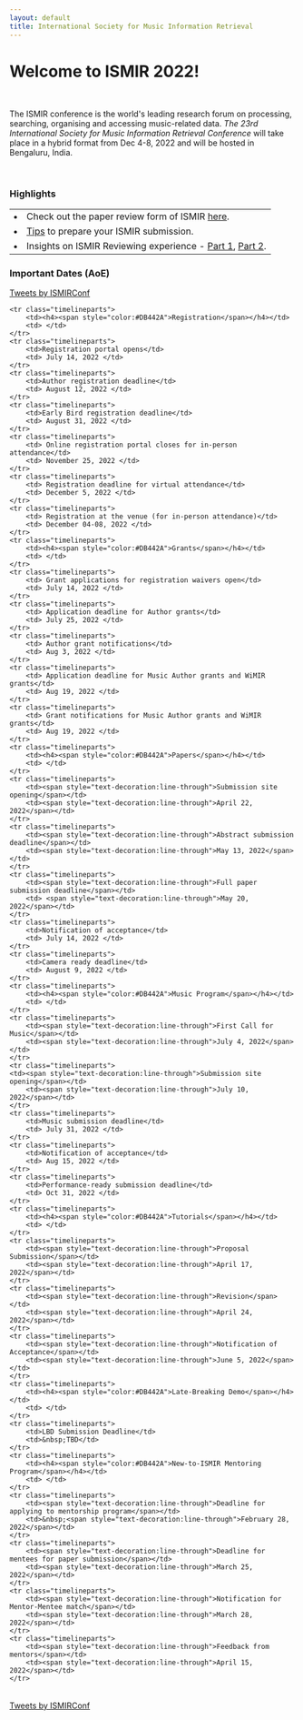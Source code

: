 ```yaml
---
layout: default
title: International Society for Music Information Retrieval
---
```

# Welcome to ISMIR 2022!

<br>
<p>The ISMIR conference is the world's leading research forum on processing, searching, organising and accessing music-related data. <em>The 23rd International Society for Music Information Retrieval Conference</em> will take place in a hybrid format from Dec 4-8, 2022 and will be hosted in Bengaluru, India.</p>
<br>

<h3>Highlights</h3>
<table class="scrolldown" rules=none>
		<tbody>
            <tr>
                <td><li data-stringify-indent="0" data-stringify-border="0">Check out the paper review form of ISMIR <a href="reviewform">here</a>.</li></td>
            </tr>
			<tr>
				<td><li data-stringify-indent="0" data-stringify-border="0"><a href="https://ismir2021.ismir.net/blog/preparing/">Tips</a> to prepare your ISMIR submission.</li></td>
			</tr>
			<tr>
				<td><li data-stringify-indent="0" data-stringify-border="0">Insights on ISMIR Reviewing experience - <a href="https://ismir2021.ismir.net/blog/insights/">Part 1</a>, <a href="https://ismir2021.ismir.net/blog/insights2/">Part 2</a>.</li></td>
			</tr>
			<!-- <tr>
				<td><li><a href="https://cmt3.research.microsoft.com/ISMIR2022/"><span style="text-decoration:line-through">ISMIR 2022 paper submission site</span></a><span style="text-decoration:line-through"> is now open! For more info, check out the </span><a href="https://ismir2022.ismir.net/calls/cfp"><span style="text-decoration:line-through">Call for Papers</span></a>.</li></td>
			</tr> -->
		</tbody>
</table>


<h3>Important Dates (AoE)</h3>
<div class="fulltwitter"><a class="twitter-timeline" data-width="400" data-height="550" href="https://twitter.com/ISMIRConf?ref_src=twsrc%5Etfw">Tweets by ISMIRConf</a> <script async src="https://platform.twitter.com/widgets.js" charset="utf-8"></script></div>

<table class="timelinetable" rules=none>
    
    <tr class="timelineparts">
        <td><h4><span style="color:#DB442A">Registration</span></h4></td>
        <td> </td>
    </tr>
    <tr class="timelineparts">
        <td>Registration portal opens</td>
        <td> July 14, 2022 </td>
    </tr>
    <tr class="timelineparts">
        <td>Author registration deadline</td>
        <td> August 12, 2022 </td>
    </tr>
    <tr class="timelineparts">
        <td>Early Bird registration deadline</td>
        <td> August 31, 2022 </td>
    </tr>
    <tr class="timelineparts">
        <td> Online registration portal closes for in-person attendance</td>
        <td> November 25, 2022 </td>
    </tr>
    <tr class="timelineparts">
        <td> Registration deadline for virtual attendance</td>
        <td> December 5, 2022 </td>
    </tr>
    <tr class="timelineparts">
        <td> Registration at the venue (for in-person attendance)</td>
        <td> December 04-08, 2022 </td>
    </tr> 
    <tr class="timelineparts">
        <td><h4><span style="color:#DB442A">Grants</span></h4></td>
        <td> </td>
    </tr>
    <tr class="timelineparts">
        <td> Grant applications for registration waivers open</td>
        <td> July 14, 2022 </td>
    </tr>
    <tr class="timelineparts">
        <td> Application deadline for Author grants</td>
        <td> July 25, 2022 </td>
    </tr>
    <tr class="timelineparts">
        <td> Author grant notifications</td>
        <td> Aug 3, 2022 </td>
    </tr> 
    <tr class="timelineparts">
        <td> Application deadline for Music Author grants and WiMIR grants</td>
        <td> Aug 19, 2022 </td>
    </tr>
    <tr class="timelineparts">
        <td> Grant notifications for Music Author grants and WiMIR grants</td>
        <td> Aug 19, 2022 </td>
    </tr>
    <tr class="timelineparts">
        <td><h4><span style="color:#DB442A">Papers</span></h4></td>
        <td> </td>
    </tr>
    <tr class="timelineparts">
        <td><span style="text-decoration:line-through">Submission site opening</span></td>
        <td><span style="text-decoration:line-through">April 22, 2022</span></td>
    </tr>
    <tr class="timelineparts">
        <td><span style="text-decoration:line-through">Abstract submission deadline</span></td>
        <td><span style="text-decoration:line-through">May 13, 2022</span></td>
    </tr>
    <tr class="timelineparts">
        <td><span style="text-decoration:line-through">Full paper submission deadline</span></td>
        <td> <span style="text-decoration:line-through">May 20, 2022</span></td>
    </tr>
    <tr class="timelineparts">
        <td>Notification of acceptance</td>
        <td> July 14, 2022 </td>
    </tr>
    <tr class="timelineparts">
        <td>Camera ready deadline</td>
        <td> August 9, 2022 </td>
    </tr>
    <tr class="timelineparts">
        <td><h4><span style="color:#DB442A">Music Program</span></h4></td>
        <td> </td>
    </tr>
    <tr class="timelineparts">
        <td><span style="text-decoration:line-through">First Call for Music</span></td>
        <td><span style="text-decoration:line-through">July 4, 2022</span></td>
    </tr>
    <tr class="timelineparts">
	<td><span style="text-decoration:line-through">Submission site opening</span></td>
        <td><span style="text-decoration:line-through">July 10, 2022</span></td>
    </tr>
    <tr class="timelineparts">
        <td>Music submission deadline</td>
        <td> July 31, 2022 </td>
    </tr>
    <tr class="timelineparts">
        <td>Notification of acceptance</td>
        <td> Aug 15, 2022 </td>
    </tr>
    <tr class="timelineparts">
        <td>Performance-ready submission deadline</td>
        <td> Oct 31, 2022 </td>
    </tr>
    <tr class="timelineparts">
        <td><h4><span style="color:#DB442A">Tutorials</span></h4></td>
        <td> </td>
    </tr>
    <tr class="timelineparts">
        <td><span style="text-decoration:line-through">Proposal Submission</span></td>
        <td><span style="text-decoration:line-through">April 17, 2022</span></td>
    </tr>
    <tr class="timelineparts">
        <td><span style="text-decoration:line-through">Revision</span></td>
        <td><span style="text-decoration:line-through">April 24, 2022</span></td>
    </tr>
    <tr class="timelineparts">
        <td><span style="text-decoration:line-through">Notification of Acceptance</span></td>
        <td><span style="text-decoration:line-through">June 5, 2022</span></td>
    </tr>
    <tr class="timelineparts">
        <td><h4><span style="color:#DB442A">Late-Breaking Demo</span></h4></td>
        <td> </td>
    </tr>
    <tr class="timelineparts">
        <td>LBD Submission Deadline</td>
        <td>&nbsp;TBD</td>
    </tr>
    <tr class="timelineparts">
        <td><h4><span style="color:#DB442A">New-to-ISMIR Mentoring Program</span></h4></td>
        <td> </td>
    </tr>
    <tr class="timelineparts">
        <td><span style="text-decoration:line-through">Deadline for applying to mentorship program</span></td>
        <td>&nbsp;<span style="text-decoration:line-through">February 28, 2022</span></td>
    </tr>
    <tr class="timelineparts">
        <td><span style="text-decoration:line-through">Deadline for mentees for paper submission</span></td>
        <td><span style="text-decoration:line-through">March 25, 2022</span></td>
    </tr>
    <tr class="timelineparts">
        <td><span style="text-decoration:line-through">Notification for Mentor-Mentee match</span></td>
        <td><span style="text-decoration:line-through">March 28, 2022</span></td>
    </tr>
    <tr class="timelineparts">
        <td><span style="text-decoration:line-through">Feedback from mentors</span></td>
        <td><span style="text-decoration:line-through">April 15, 2022</span></td>
    </tr>
</table>

<div class="mobiletwitter"><a class="twitter-timeline" data-width="250" data-height="400" href="https://twitter.com/ISMIRConf?ref_src=twsrc%5Etfw">Tweets by ISMIRConf</a> <script async src="https://platform.twitter.com/widgets.js" charset="utf-8"></script></div>
<br>
<br>
